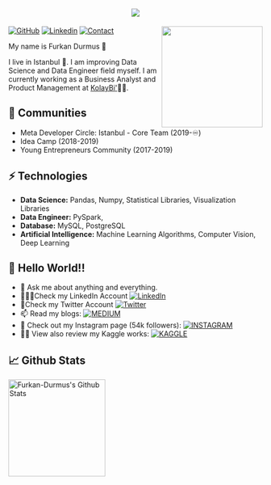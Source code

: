 <h1 align="center">
  <a href="https://git.io/typing-svg">
    <img src="https://readme-typing-svg.herokuapp.com/?lines=Hello!+👋;I+am+Furkan&center=true&size=25">
  </a>
</h1>
<img align="right" src="https://github.com/rajput2107/rajput2107/blob/master/Assets/Developer.gif" width='200'/>

[![GitHub](https://img.shields.io/badge/SUPPORT%20AT-GITHUB-blue?style=for-the-badge&logo=github)](https://github.com/furkandrms) 
[![Linkedin](https://img.shields.io/badge/MY%20PROFILE-Linkedin-blue?style=for-the-badge&logo=github)](https://www.linkedin.com/in/furkandurmus/) 
[![Contact](https://img.shields.io/badge/CONTACT-GMAIL-yellow?style=for-the-badge&logo=gmail&logoColor=white)](mailto:furkandr.durmus@gmail.com)
 
My name is Furkan Durmus 🧔

I live in Istanbul 🏫. I am improving Data Science and Data Engineer field myself. I am currently working as a Business Analyst and Product Management at <a href=https://www.kolaybi.com/>KolayBi'</a>👨‍💻. 

## 👯 Communities
- Meta Developer Circle: Istanbul - Core Team (2019-♾)
- Idea Camp (2018-2019)
- Young Entrepreneurs Community (2017-2019)


## ⚡ Technologies
- **Data Science:** Pandas, Numpy, Statistical Libraries, Visualization Libraries 
- **Data Engineer:** PySpark, 
- **Database:** MySQL, PostgreSQL
- **Artificial Intelligence:** Machine Learning Algorithms, Computer Vision, Deep Learning

## 🤔 Hello World!! 
- 💬 Ask me about anything and everything.
- 👨🏼‍💻Check my LinkedIn Account [![LinkedIn](https://img.shields.io/badge/FOLLOW%20ME-TWITTER-informational?style=flat-square&logo=Twitter&logoColor=white)](https://www.linkedin.com/in/furkandurmus/)
- 🐥Check my Twitter Account [![Twitter](https://img.shields.io/badge/FOLLOW%20ME-TWITTER-informational?style=flat-square&logo=Twitter&logoColor=white)](https://twitter.com/Cosmogryal0)
- 📫 Read my blogs: [![MEDIUM](https://img.shields.io/badge/FOLLOW%20ME-MEDIUM-orange?style=flat-square&logo=medium&logoColor=white)](https://medium.com/@Furkandurmus)
- 🎯 Check out my Instagram page (54k followers): [![INSTAGRAM](https://img.shields.io/badge/FOLLOW%20ME-INSTAGRAM-blueviolet?style=flat-square&logo=Instagram&logoColor=white)](https://www.instagram.com/_furkandurmus/)
- 💁‍♂️ View also review my Kaggle works: [![KAGGLE](https://img.shields.io/badge/FOLLOW%20ME-KAGGLE-yellow?style=flat-square&logo=Kaggle&logoColor=white)](https://www.kaggle.com/furkandurmus0)


## 📈 Github Stats

<a href="https://github.com/furkandrms/Furkan-Durmus">
 <img alt="Furkan-Durmus's Github Stats" src="https://github-readme-stats.vercel.app/api/?username=furkandrms&show_icons=true&count_private=true&theme=react&hide_border=true&bg_color=1F222E&title_color=F85D7F&icon_color=F8D866" height="192px"/>
</a>
